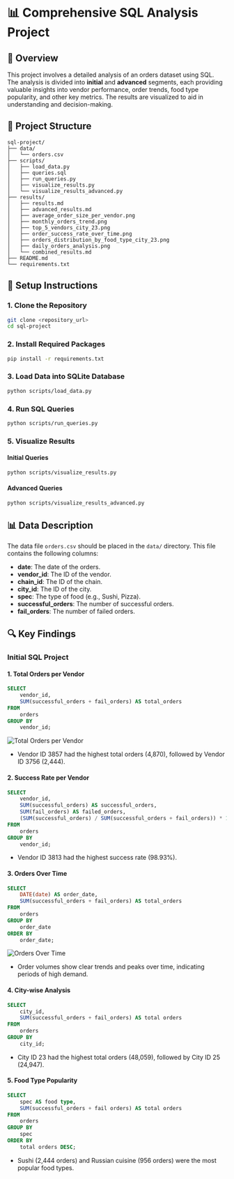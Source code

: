 
# 📊 Comprehensive SQL Analysis Project

## 🌟 Overview

This project involves a detailed analysis of an orders dataset using SQL. The analysis is divided into **initial** and **advanced** segments, each providing valuable insights into vendor performance, order trends, food type popularity, and other key metrics. The results are visualized to aid in understanding and decision-making.

## 📁 Project Structure

```plaintext
sql-project/
├── data/
│   └── orders.csv
├── scripts/
│   ├── load_data.py
│   ├── queries.sql
│   ├── run_queries.py
│   ├── visualize_results.py
│   └── visualize_results_advanced.py
├── results/
│   ├── results.md
│   ├── advanced_results.md
│   ├── average_order_size_per_vendor.png
│   ├── monthly_orders_trend.png
│   ├── top_5_vendors_city_23.png
│   ├── order_success_rate_over_time.png
│   ├── orders_distribution_by_food_type_city_23.png
│   ├── daily_orders_analysis.png
│   └── combined_results.md
├── README.md
└── requirements.txt
```

## 🚀 Setup Instructions

### 1. Clone the Repository

```sh
git clone <repository_url>
cd sql-project
```

### 2. Install Required Packages

```sh
pip install -r requirements.txt
```

### 3. Load Data into SQLite Database

```sh
python scripts/load_data.py
```

### 4. Run SQL Queries

```sh
python scripts/run_queries.py
```

### 5. Visualize Results

#### Initial Queries

```sh
python scripts/visualize_results.py
```

#### Advanced Queries

```sh
python scripts/visualize_results_advanced.py
```

## 📊 Data Description

The data file `orders.csv` should be placed in the `data/` directory. This file contains the following columns:
- **date**: The date of the orders.
- **vendor_id**: The ID of the vendor.
- **chain_id**: The ID of the chain.
- **city_id**: The ID of the city.
- **spec**: The type of food (e.g., Sushi, Pizza).
- **successful_orders**: The number of successful orders.
- **fail_orders**: The number of failed orders.

## 🔍 Key Findings

### Initial SQL Project

#### 1. Total Orders per Vendor

```sql
SELECT
    vendor_id,
    SUM(successful_orders + fail_orders) AS total_orders
FROM
    orders
GROUP BY
    vendor_id;
```

![Total Orders per Vendor](results/daily_orders_analysis.png)

- Vendor ID 3857 had the highest total orders (4,870), followed by Vendor ID 3756 (2,444).

#### 2. Success Rate per Vendor

```sql
SELECT
    vendor_id,
    SUM(successful_orders) AS successful_orders,
    SUM(fail_orders) AS failed_orders,
    (SUM(successful_orders) / SUM(successful_orders + fail_orders)) * 100 AS success_rate
FROM
    orders
GROUP BY
    vendor_id;
```

- Vendor ID 3813 had the highest success rate (98.93%).

#### 3. Orders Over Time

```sql
SELECT
    DATE(date) AS order_date,
    SUM(successful_orders + fail_orders) AS total_orders
FROM
    orders
GROUP BY
    order_date
ORDER BY
    order_date;
```

![Orders Over Time](results/daily_orders_analysis.png)

- Order volumes show clear trends and peaks over time, indicating periods of high demand.

#### 4. City-wise Analysis

```sql
SELECT
    city_id,
    SUM(successful_orders + fail_orders) AS total orders
FROM
    orders
GROUP BY
    city_id;
```

- City ID 23 had the highest total orders (48,059), followed by City ID 25 (24,947).

#### 5. Food Type Popularity

```sql
SELECT
    spec AS food type,
    SUM(successful_orders + fail orders) AS total orders
FROM
    orders
GROUP BY
    spec
ORDER BY
    total orders DESC;
```

- Sushi (2,444 orders) and Russian cuisine (956 orders) were the most popular food types.

